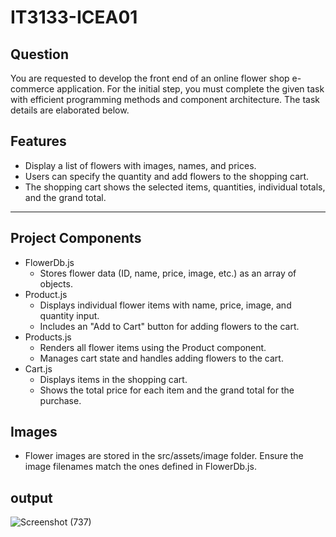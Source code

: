 # IT3133-ICEA01
## Question

You are requested to develop the front end of an online flower shop e-commerce application.
For the initial step, you must complete the given task with efficient programming methods
and component architecture. The task details are elaborated below.


## Features

- Display a list of flowers with images, names, and prices.
- Users can specify the quantity and add flowers to the shopping cart.
- The shopping cart shows the selected items, quantities, individual totals, and the grand total.

---
## Project Components
- FlowerDb.js
   -  Stores flower data (ID, name, price, image, etc.) as an array of objects.
- Product.js
    - Displays individual flower items with name, price, image, and quantity input.
    - Includes an "Add to Cart" button for adding flowers to the cart.
- Products.js
    - Renders all flower items using the Product component.
    - Manages cart state and handles adding flowers to the cart.
- Cart.js
    - Displays items in the shopping cart.
    - Shows the total price for each item and the grand total for the purchase.
  

## Images
- Flower images are stored in the src/assets/image folder. Ensure the image filenames match the ones defined in FlowerDb.js.

## output

![Screenshot (737)](https://github.com/user-attachments/assets/85377612-ea04-4934-9015-180376cc3026)



